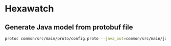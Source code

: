 # Hexawatch

## Generate Java model from protobuf file

```sh
protoc common/src/main/proto/config.proto --java_out=common/src/main/java/
```
